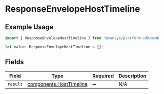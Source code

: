 # ResponseEnvelopeHostTimeline

## Example Usage

```typescript
import { ResponseEnvelopeHostTimeline } from "@censys/platform-sdk/models/components";

let value: ResponseEnvelopeHostTimeline = {};
```

## Fields

| Field                                                              | Type                                                               | Required                                                           | Description                                                        |
| ------------------------------------------------------------------ | ------------------------------------------------------------------ | ------------------------------------------------------------------ | ------------------------------------------------------------------ |
| `result`                                                           | [components.HostTimeline](../../models/components/hosttimeline.md) | :heavy_minus_sign:                                                 | N/A                                                                |